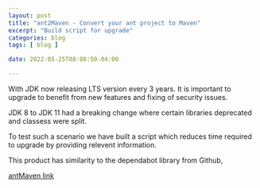```yaml
---
layout: post
title: "ant2Maven - Convert your ant project to Maven"
excerpt: "Build script for upgrade"
categories: blog
tags: [ blog ]

date: 2022-05-25T08:08:50-04:00

---
```


With JDK now releasing LTS version every 3 years. It is important to upgrade to benefit from new features and fixing of security issues.

JDK 8 to JDK 11 had a breaking change where certain libraries deprecated and classess were split. 

To test such a scenario we have built a script which reduces time required to upgrade by providing relevent information.

This product has similarity to the dependabot library from Github,

[antMaven link](https://github.com/slabstech/ant2Maven)